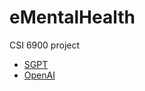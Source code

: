 # eMentalHealth
CSI 6900 project

* [SGPT](https://github.com/KaishuoWang/eMentalHealth/tree/main/SGPT)
* [OpenAI](https://github.com/KaishuoWang/eMentalHealth/tree/main/openAI)
